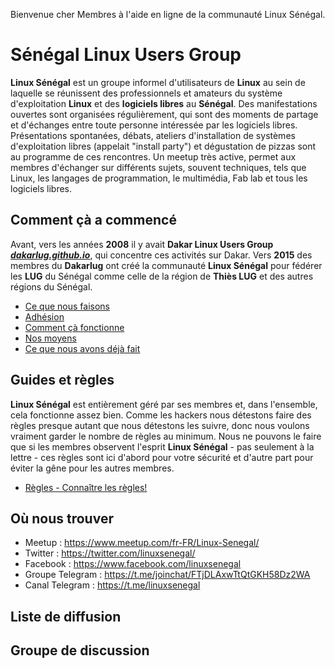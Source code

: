 Bienvenue cher Membres à l'aide en ligne de la communauté Linux Sénégal.

# Sénégal Linux Users Group

**Linux Sénégal** est un groupe informel d'utilisateurs de **Linux** au sein de laquelle se réunissent des professionnels et amateurs du système d'exploitation **Linux** et des **logiciels libres** au **Sénégal**. Des manifestations ouvertes sont organisées régulièrement, qui sont des moments de partage et d'échanges entre toute personne intéressée par les logiciels libres. Présentations spontanées, débats, ateliers d'installation de systèmes d'exploitation libres (appelait "install party") et dégustation de pizzas sont au programme de ces rencontres. Un meetup très active, permet aux membres d'échanger sur différents sujets, souvent techniques, tels que Linux, les langages de programmation, le multimédia, Fab lab et tous les logiciels libres.

## Comment çà a commencé
Avant, vers les années **2008** il y avait **Dakar Linux Users Group** ***[dakarlug.github.io](dakarlug.github.io)***, qui concentre ces activités sur Dakar. Vers **2015** des membres du **Dakarlug** ont créé la communauté **Linux Sénégal** pour fédérer les **LUG** du Sénégal comme celle de la région de **Thiès LUG** et des autres régions du Sénégal.

* [Ce que nous faisons](wiki/ACTIVITES)
* [Adhésion](wiki/ADHESION.md)
* [Comment çà fonctionne](wiki/FONCTIONNENT)
* [Nos moyens](wiki/MOYENS)
* [Ce que nous avons déjà fait](https://www.meetup.com/fr-FR/Linux-Senegal/events/past/)

## Guides et règles
**Linux Sénégal** est entièrement géré par ses membres et, dans l'ensemble, cela fonctionne assez bien. Comme les hackers nous détestons faire des règles presque autant que nous détestons les suivre, donc nous voulons vraiment garder le nombre de règles au minimum. Nous ne pouvons le faire que si les membres observent l'esprit **Linux Sénégal** - pas seulement à la lettre - ces règles sont ici d'abord pour votre sécurité et d'autre part pour éviter la gêne pour les autres membres.

* [Règles - Connaître les règles!](wiki/REGLES.md)

## Où nous trouver 
* Meetup : https://www.meetup.com/fr-FR/Linux-Senegal/
* Twitter : https://twitter.com/linuxsenegal/
* Facebook : https://www.facebook.com/linuxsenegal
* Groupe Telegram : https://t.me/joinchat/FTjDLAxwTtQtGKH58Dz2WA
* Canal Telegram : https://t.me/linuxsenegal

## Liste de diffusion

## Groupe de discussion
